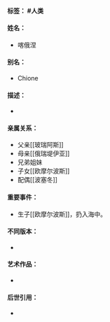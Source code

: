 #### 标签： #人类
#### 姓名：
- 喀俄涅
#### 别名：
- Chione
#### 描述：
- 
#### 亲属关系：
- 父亲[[玻瑞阿斯]]
- 母亲[[俄瑞堤伊亚]]
- 兄弟姐妹
- 子女[[欧摩尔波斯]]
- 配偶[[波塞冬]]
#### 重要事件：
- 生子[[欧摩尔波斯]]，扔入海中。
#### 不同版本：
- 
#### 艺术作品：
- 
#### 后世引用：
- 
